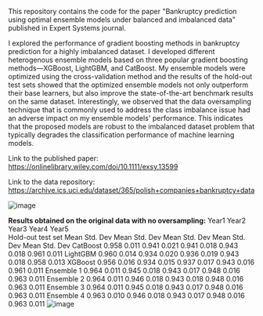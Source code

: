 
This repository contains the code for the paper "Bankruptcy prediction using optimal ensemble models under balanced and imbalanced data" published in Expert Systems journal.

I explored the performance of gradient boosting methods in bankruptcy prediction for a highly imbalanced dataset. I developed different heterogenous ensemble models based on three popular gradient boosting methods—XGBoost, LightGBM, and CatBoost. My ensemble models were optimized using the cross-validation method and the results of the hold-out test sets showed that the optimized ensemble models not only outperform their base learners, but also improve the state-of-the-art benchmark results on the same dataset. Interestingly, we observed that the data oversampling technique that is commonly used to address the class imbalance issue had an adverse impact on my ensemble models' performance. This indicates that the proposed models are robust to the imbalanced dataset problem that typically degrades the classification performance of machine learning models.

Link to the published paper: 
https://onlinelibrary.wiley.com/doi/10.1111/exsy.13599

Link to the data repository:
https://archive.ics.uci.edu/dataset/365/polish+companies+bankruptcy+data

![image](https://github.com/user-attachments/assets/70b51ba0-bbd8-4297-83e1-e03515839950)

**Results obtained on the original data with no oversampling:**
 	Year1	Year2	Year3	Year4	Year5	 
 	 	Hold-out test set
 		Mean	Std. Dev	Mean	Std. Dev	Mean	Std. Dev	Mean	Std. Dev	Mean	Std. Dev
CatBoost	 	0.958	0.011	0.941	0.021	0.941	0.018	0.943	0.018	0.961	0.011
LightGBM	 	0.960	0.014	0.934	0.020	0.936	0.019	0.943	0.018	0.958	0.013
XGBoost	 	0.956	0.016	0.934	0.015	0.937	0.017	0.943	0.016	0.961	0.011
Ensemble 1	 	0.964	0.011	0.945	0.018	0.943	0.017	0.948	0.016	0.963	0.011
Ensemble 2	 	0.964	0.011	0.946	0.018	0.943	0.018	0.948	0.016	0.963	0.011
Ensemble 3	 	0.964	0.011	0.945	0.018	0.943	0.017	0.948	0.016	0.963	0.011
Ensemble 4	 	0.963	0.010	0.946	0.018	0.943	0.017	0.948	0.016	0.963	0.011
![image](https://github.com/user-attachments/assets/901c7f5c-f861-4971-a3e0-dc7d94e0454c)



